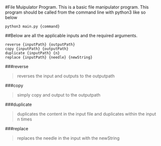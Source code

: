 #File Muipulator Program.
This is a basic file manipulator program.
This program should be called from the command line with python3 like so below

```
python3 main.py {command}
```

##Below are all the applicable inputs and the required arguments.

```
reverse {inputPath} {outputPath}
copy {inputPath} {outputPath}
duplicate {inputPath} {n}
replace {inputPath} {needle} {newString}
```

###reverse
>reverses the input and outputs to the outputpath

###copy
>simply copy and output to the outputpath

###duplicate
>duplicates the content in the input file and duplicates within the input n times

###replace
>replaces the needle in the input with the newString
